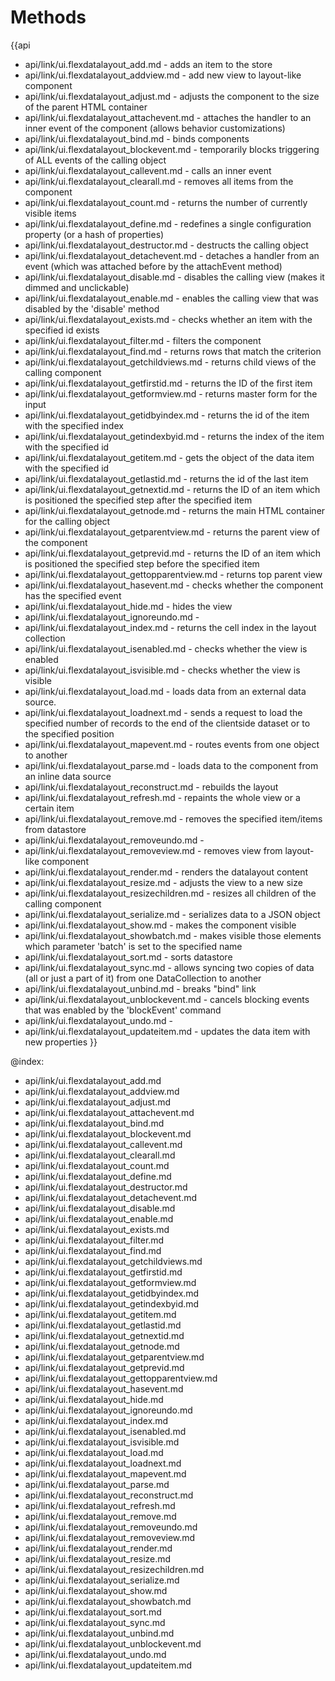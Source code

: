 Methods
=======

{{api
- api/link/ui.flexdatalayout_add.md - adds an item to the store
- api/link/ui.flexdatalayout_addview.md - add new view to layout-like component
- api/link/ui.flexdatalayout_adjust.md - adjusts the component to the size of the parent HTML container
- api/link/ui.flexdatalayout_attachevent.md - attaches the handler to an inner event of the component (allows behavior customizations)
- api/link/ui.flexdatalayout_bind.md - binds components
- api/link/ui.flexdatalayout_blockevent.md - temporarily blocks triggering of ALL events of the calling object
- api/link/ui.flexdatalayout_callevent.md - calls an inner event
- api/link/ui.flexdatalayout_clearall.md - removes all items from the component
- api/link/ui.flexdatalayout_count.md - returns the number of currently visible items
- api/link/ui.flexdatalayout_define.md - redefines a single configuration property (or a hash of properties)
- api/link/ui.flexdatalayout_destructor.md - destructs the calling object
- api/link/ui.flexdatalayout_detachevent.md - detaches a handler from an event (which was attached before by the attachEvent method)
- api/link/ui.flexdatalayout_disable.md - disables the calling view (makes it dimmed and unclickable)
- api/link/ui.flexdatalayout_enable.md - enables the calling view that was disabled by the 'disable' method
- api/link/ui.flexdatalayout_exists.md - checks whether an item with the specified id exists
- api/link/ui.flexdatalayout_filter.md - filters the component
- api/link/ui.flexdatalayout_find.md - returns rows that match the criterion
- api/link/ui.flexdatalayout_getchildviews.md - returns child views of the calling component
- api/link/ui.flexdatalayout_getfirstid.md - returns the ID of the first item
- api/link/ui.flexdatalayout_getformview.md - returns master form for the input
- api/link/ui.flexdatalayout_getidbyindex.md - returns the id of the item with the specified index
- api/link/ui.flexdatalayout_getindexbyid.md - returns the index of the item with the specified id
- api/link/ui.flexdatalayout_getitem.md - gets the object of the data item with the specified id
- api/link/ui.flexdatalayout_getlastid.md - returns the id of the last item
- api/link/ui.flexdatalayout_getnextid.md - returns the ID of an item which is positioned the specified step after the specified item
- api/link/ui.flexdatalayout_getnode.md - returns the main HTML container for the calling object
- api/link/ui.flexdatalayout_getparentview.md - returns the parent view of the component
- api/link/ui.flexdatalayout_getprevid.md - returns the ID of an item which is positioned the specified step before the specified item
- api/link/ui.flexdatalayout_gettopparentview.md - returns top parent view
- api/link/ui.flexdatalayout_hasevent.md - checks whether the component has the specified event
- api/link/ui.flexdatalayout_hide.md - hides the view
- api/link/ui.flexdatalayout_ignoreundo.md - 
- api/link/ui.flexdatalayout_index.md - returns the cell index in the layout collection
- api/link/ui.flexdatalayout_isenabled.md - checks whether the view is enabled
- api/link/ui.flexdatalayout_isvisible.md - checks whether the view is visible
- api/link/ui.flexdatalayout_load.md - loads data from an external data source.
- api/link/ui.flexdatalayout_loadnext.md - sends a request to load the specified number of records to the end of the clientside dataset or to the specified position
- api/link/ui.flexdatalayout_mapevent.md - routes events from one object to another
- api/link/ui.flexdatalayout_parse.md - loads data to the component from an inline data source
- api/link/ui.flexdatalayout_reconstruct.md - rebuilds the layout
- api/link/ui.flexdatalayout_refresh.md - repaints the whole view or a certain item
- api/link/ui.flexdatalayout_remove.md - removes the specified item/items from datastore
- api/link/ui.flexdatalayout_removeundo.md - 
- api/link/ui.flexdatalayout_removeview.md - removes view from layout-like component
- api/link/ui.flexdatalayout_render.md - renders the datalayout content
- api/link/ui.flexdatalayout_resize.md - adjusts the view to a new size
- api/link/ui.flexdatalayout_resizechildren.md - resizes all children of the calling component
- api/link/ui.flexdatalayout_serialize.md - serializes data to a JSON object
- api/link/ui.flexdatalayout_show.md - makes the component visible
- api/link/ui.flexdatalayout_showbatch.md - makes visible those elements which parameter 'batch' is set to the specified name
- api/link/ui.flexdatalayout_sort.md - sorts datastore
- api/link/ui.flexdatalayout_sync.md - allows syncing two copies of data (all or just a part of it) from one DataCollection to another
- api/link/ui.flexdatalayout_unbind.md - breaks "bind" link
- api/link/ui.flexdatalayout_unblockevent.md - cancels blocking events that was enabled by the 'blockEvent' command
- api/link/ui.flexdatalayout_undo.md - 
- api/link/ui.flexdatalayout_updateitem.md - updates the data item with new properties
}}

@index:
- api/link/ui.flexdatalayout_add.md
- api/link/ui.flexdatalayout_addview.md
- api/link/ui.flexdatalayout_adjust.md
- api/link/ui.flexdatalayout_attachevent.md
- api/link/ui.flexdatalayout_bind.md
- api/link/ui.flexdatalayout_blockevent.md
- api/link/ui.flexdatalayout_callevent.md
- api/link/ui.flexdatalayout_clearall.md
- api/link/ui.flexdatalayout_count.md
- api/link/ui.flexdatalayout_define.md
- api/link/ui.flexdatalayout_destructor.md
- api/link/ui.flexdatalayout_detachevent.md
- api/link/ui.flexdatalayout_disable.md
- api/link/ui.flexdatalayout_enable.md
- api/link/ui.flexdatalayout_exists.md
- api/link/ui.flexdatalayout_filter.md
- api/link/ui.flexdatalayout_find.md
- api/link/ui.flexdatalayout_getchildviews.md
- api/link/ui.flexdatalayout_getfirstid.md
- api/link/ui.flexdatalayout_getformview.md
- api/link/ui.flexdatalayout_getidbyindex.md
- api/link/ui.flexdatalayout_getindexbyid.md
- api/link/ui.flexdatalayout_getitem.md
- api/link/ui.flexdatalayout_getlastid.md
- api/link/ui.flexdatalayout_getnextid.md
- api/link/ui.flexdatalayout_getnode.md
- api/link/ui.flexdatalayout_getparentview.md
- api/link/ui.flexdatalayout_getprevid.md
- api/link/ui.flexdatalayout_gettopparentview.md
- api/link/ui.flexdatalayout_hasevent.md
- api/link/ui.flexdatalayout_hide.md
- api/link/ui.flexdatalayout_ignoreundo.md
- api/link/ui.flexdatalayout_index.md
- api/link/ui.flexdatalayout_isenabled.md
- api/link/ui.flexdatalayout_isvisible.md
- api/link/ui.flexdatalayout_load.md
- api/link/ui.flexdatalayout_loadnext.md
- api/link/ui.flexdatalayout_mapevent.md
- api/link/ui.flexdatalayout_parse.md
- api/link/ui.flexdatalayout_reconstruct.md
- api/link/ui.flexdatalayout_refresh.md
- api/link/ui.flexdatalayout_remove.md
- api/link/ui.flexdatalayout_removeundo.md
- api/link/ui.flexdatalayout_removeview.md
- api/link/ui.flexdatalayout_render.md
- api/link/ui.flexdatalayout_resize.md
- api/link/ui.flexdatalayout_resizechildren.md
- api/link/ui.flexdatalayout_serialize.md
- api/link/ui.flexdatalayout_show.md
- api/link/ui.flexdatalayout_showbatch.md
- api/link/ui.flexdatalayout_sort.md
- api/link/ui.flexdatalayout_sync.md
- api/link/ui.flexdatalayout_unbind.md
- api/link/ui.flexdatalayout_unblockevent.md
- api/link/ui.flexdatalayout_undo.md
- api/link/ui.flexdatalayout_updateitem.md



